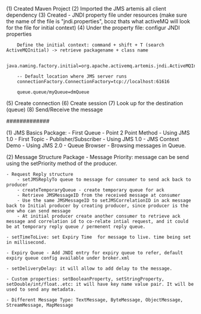 (1) Created Maven Project
(2) Imported the JMS artemis all client dependency
(3) Created - JNDI property file under resources (make sure the name 
	of the file is "jndi.properties", bcoz thats what activeMQ will look for the file for initial context)
(4) Under the property file: configur JNDI properties

		Define the initial context: command + shift + T (search ActiveMQInitial) -> retrieve packagename + class name

		java.naming.factory.initial=org.apache.activemq.artemis.jndi.ActiveMQInitialContextFactory
		
		-- Default location where JMS server runs
		connectionFactory.ConnectionFactory=tcp://localhost:61616

		queue.queue/myQueue=dmQueue

(5) Create connection
(6) Create session
(7) Look up for the destination (queue)
(8) Send/Receive the message


#############

(1) JMS Basics Package:
	- First Queue - Point 2 Point Method - Using JMS 1.0
	- First Topic - Publisher/Subscriber - Using JMS 1.0
	- JMS Context Demo - Using JMS 2.0
	- Queue Browser - Browsing messages in Queue.

(2) Message Structure Package
	- Message Priority: message can be send using the setPriority method of the producer.

	- Request Reply structure
		- setJMSReplyTo queue to message for consumer to send ack back to producer
		- createTemporaryQueue - create temporary queue for ack
		- Retrieve JMSMessageID from the received message at consumer
		- Use the same JMSMessageID to setJMSCorrelationID in ack message back to Initial producer by creating producer, since producer is the one who can send message
		- At initial producer create another consumer to retrieve ack message and correlation id to co-relate intial request, and it could be at temporary reply queue / permenent reply queue.

	- setTimeToLive: set Expiry Time  for message to live. time being set in millisecond.	
	
	- Expiry Queue - Add JNDI entry for expiry queue to refer, default expiry queue config available under broker.xml

	- setDeliveryDelay: it will allow to add delay to the message.

	- Custom properties: setBooleanProperty, setStringProperty, setDouble/int/float..etc: it will have key name value pair. It will be used to send any metadata.

	- Different Message Type: TextMessage, ByteMessage, ObjectMessage, StreamMessage, MapMessage

	

	


